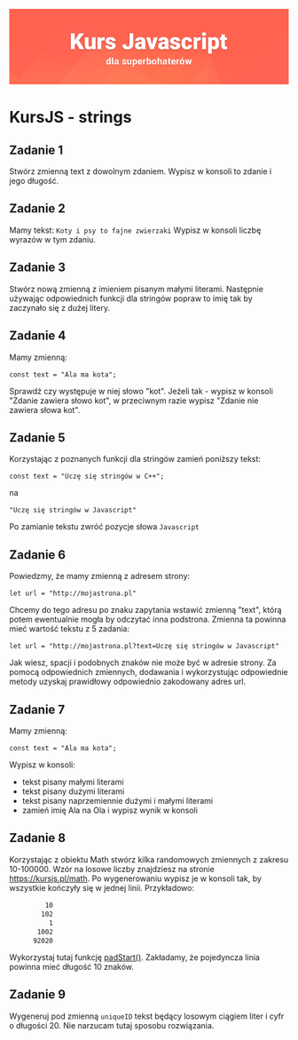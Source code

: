 ![](../../kursjs.png)

# KursJS - strings

## Zadanie 1
Stwórz zmienną text z dowolnym zdaniem. Wypisz w konsoli to zdanie i jego długość.

## Zadanie 2
Mamy tekst: `Koty i psy to fajne zwierzaki`
Wypisz w konsoli liczbę wyrazów w tym zdaniu.

## Zadanie 3
Stwórz nową zmienną z imieniem pisanym małymi literami. Następnie używając odpowiednich funkcji dla stringów popraw to imię tak by zaczynało się z dużej litery.

## Zadanie 4
Mamy zmienną:
```
const text = "Ala ma kota";
```
Sprawdź czy występuje w niej słowo "kot". Jeżeli tak - wypisz w konsoli "Zdanie zawiera słowo kot", w przeciwnym razie wypisz "Zdanie nie zawiera słowa kot".

## Zadanie 5
Korzystając z poznanych funkcji dla stringów zamień poniższy tekst:
```
const text = "Uczę się stringów w C++";
```
na
```
"Uczę się stringów w Javascript"
```
Po zamianie tekstu zwróć pozycje słowa `Javascript`

## Zadanie 6
Powiedzmy, że mamy zmienną z adresem strony:
```
let url = "http://mojastrona.pl"
```
Chcemy do tego adresu po znaku zapytania wstawić zmienną "text", którą potem ewentualnie mogła by odczytać inna podstrona.
Zmienna ta powinna mieć wartość tekstu z 5 zadania:

```
let url = "http://mojastrona.pl?text=Uczę się stringów w Javascript"
```

Jak wiesz, spacji i podobnych znaków nie może być w adresie strony. Za pomocą odpowiednich zmiennych, dodawania i wykorzystując odpowiednie metody uzyskaj prawidłowy odpowiednio zakodowany adres url.

## Zadanie 7
Mamy zmienną:
```
const text = "Ala ma kota";
```
Wypisz w konsoli:
- tekst pisany małymi literami
- tekst pisany dużymi literami
- tekst pisany naprzemiennie dużymi i małymi literami
- zamień imię Ala na Ola i wypisz wynik w konsoli


## Zadanie 8
Korzystając z obiektu Math stwórz kilka randomowych zmiennych z zakresu 10-100000. Wzór na losowe liczby znajdziesz na stronie https://kursjs.pl/math.
Po wygenerowaniu wypisz je w konsoli tak, by wszystkie kończyły się w jednej linii. Przykładowo:

```
         10
        102
          1
       1002
      92020
```

Wykorzystaj tutaj funkcję [padStart()](https://developer.mozilla.org/en-US/docs/Web/JavaScript/Reference/Global_Objects/String/padStart). Zakładamy, że pojedyncza linia powinna mieć długość 10 znaków.

## Zadanie 9
Wygeneruj pod zmienną `uniqueID` tekst będący losowym ciągiem liter i cyfr o długości 20. Nie narzucam tutaj sposobu rozwiązania.